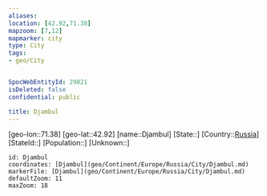 ```yaml
---
aliases: 
location: [42.92,71.38]
mapzoom: [7,12] 
mapmarker: city 
type: City
tags:
- geo/City


SpocWebEntityId: 29821
isDeleted: false
confidential: public

title: Djambul
---
```

[geo-lon::71.38]
[geo-lat::42.92]
[name::Djambul]
[State::]
[Country::[Russia](geo/Continent/Europe/Russia.md)]
[StateId::]
[Population::]
[Unknown::]


```leaflet
id: Djambul
coordinates: [Djambul](geo/Continent/Europe/Russia/City/Djambul.md)
markerFile: [Djambul](geo/Continent/Europe/Russia/City/Djambul.md)
defaultZoom: 11 
maxZoom: 18
```


